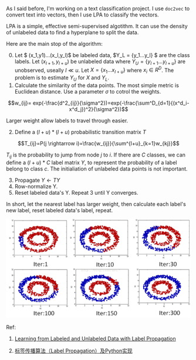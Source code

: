 <!-- 
.. title: Brief Introduction of Label Propagation Algorithm
.. slug: brief-introduction-of-label-propagation-algorithm
.. date: 2017-07-16 23:46:04 UTC+08:00
.. tags: mathjax
.. category: 
.. link: 
.. description: 
.. type: text
-->

As I said before, I'm working on a text classification project. I use `doc2vec` to convert text into vectors, then I use LPA to classify the vectors.

LPA is a simple, effective semi-supervised algotithm. It can use the density of unlabeled data to find a hyperplane to split the data.

Here are the main stop of the algorithm:

0. Let $ (x_1,y1)...(x_l,y_l)$ be labeled data, $Y_L = \{y_1...y_l\} $ are the class labels. Let $(x_{l+1},y_{l+u})$ be unlabeled data where $Y_U = \{y_{l+1}...y_{l+u}\}$ are unobserved, useally $l \ll u$. Let $X=\{x_1...x_{l+u}\}$ where $x_i\in R^D$. The problem is to estimate $Y_U$ for $X$ and $Y_L$.
1. Calculate the similarity of the data points. The most simple metric is Euclidean distance. Use a parameter $\sigma$ to cotrol the weights.

$$w_{ij}= exp(-\frac{d^2_{ij}}{\sigma^2})=exp(-\frac{\sum^D_{d=1}{(x^d_i-x^d_j})^2}{\sigma^2})$$

Larger weight allow labels to travel through easier.

2. Define a $(l+u)*(l+u)$ probabilistic transition matrix $T$

<div>

$$T_{ij}=P(j \rightarrow i)=\frac{w_{ij}}{\sum^{l+u}_{k=1}w_{kj}}$$

</div>

$T_{ij}$ is the probability to jump from node $j$ to $i$. If there are $C$ classes, we can define a $(l+u)*C$ label matrix $Y$, to represent the probability of a label belong to class $c$. The initialiation of unlabeled data points is not important.


3. Propagate $Y \leftarrow TY$
4. Row-normalize Y.
5. Reset labeled data's Y. Repeat 3 until Y converges.

In short, let the nearest label has larger weight, then calculate each label's new label, reset labeled data's label, repeat.

![label spreading](/images/label_spreading.png)

Ref:

1. [Learning from Labeled and Unlabeled Data with Label Propagation](http://mlg.eng.cam.ac.uk/zoubin/papers/CMU-CALD-02-107.pdf)

2. [标签传播算法（Label Propagation）及Python实现](<http://blog.csdn.net/zouxy09/article/details/49105265>)
